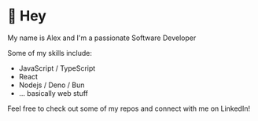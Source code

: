 # 👋 Hey

My name is Alex and I'm a passionate Software Developer

Some of my skills include:
- JavaScript / TypeScript
- React
- Nodejs / Deno / Bun
- ... basically web stuff

Feel free to check out some of my repos and connect with me on LinkedIn!
